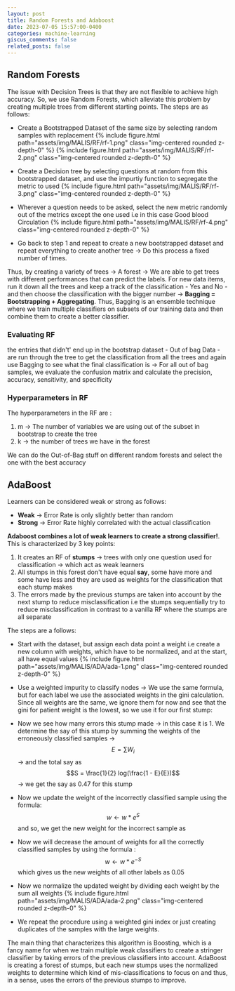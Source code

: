 ```yaml
---
layout: post
title: Random Forests and Adaboost
date: 2023-07-05 15:57:00-0400
categories: machine-learning
giscus_comments: false
related_posts: false
---
```


## Random Forests

The issue with Decision Trees is that they are not flexible to achieve high accuracy. So, we use Random Forests, which alleviate this problem by creating multiple trees from different starting points. The steps are as follows: 

- Create a Bootstrapped Dataset of the same size by selecting random samples with replacement 
{% include figure.html path="assets/img/MALIS/RF/rf-1.png" class="img-centered rounded z-depth-0" %}
{% include figure.html path="assets/img/MALIS/RF/rf-2.png" class="img-centered rounded z-depth-0" %}
    
- Create a Decision tree by selecting questions at random from this bootstrapped dataset, and use the impurtiy function to segregate the metric to used
{% include figure.html path="assets/img/MALIS/RF/rf-3.png" class="img-centered rounded z-depth-0" %}
- Wherever a question needs to be asked, select the new metric randomly out of the metrics except the one used i.e in this case Good blood Circulation
{% include figure.html path="assets/img/MALIS/RF/rf-4.png" class="img-centered rounded z-depth-0" %}
- Go back to step 1 and repeat to create a new bootstrapped dataset and repeat everything to create another tree → Do this process a fixed number of times.

Thus, by creating a variety of trees → A forest → We are able to get trees with different performances that can predict the labels. For new data items, run it down all the trees and keep a track of the classification - Yes and No - and then choose the classification with the bigger number → **Bagging = Bootstrapping + Aggregating**. Thus, Bagging is an ensemble technique where we train multiple classifiers on subsets of our training data and then combine them to create a better classifier.

### Evaluating RF

the entries that didn't' end up in the bootstrap dataset - Out of bag Data - are run through the tree to get the classification from all the trees and again use Bagging to see what the final classification is → For all out of bag samples, we evaluate the confusion matrix and calculate the precision, accuracy, sensitivity, and specificity  

### Hyperparameters in RF
The hyperparameters in the RF are :

1. m → The number of variables we are using out of the subset in bootstrap to create the tree 
2. k → the number of trees we have in the forest 

We can do the Out-of-Bag stuff on different random forests and select the one with the best accuracy

## AdaBoost

Learners can be considered weak or strong as follows: 
- **Weak** → Error Rate is only slightly better than random
- **Strong** → Error Rate highly correlated with the actual classification

**Adaboost combines a lot of weak learners to create a strong classifier!**. This is characterized by 3 key points: 

1. It creates an RF of **stumps** → trees with only one question used for classification → which act as weak learners
2. All stumps in this forest don't have equal **say**, some have more and some have less and they are used as  weights for the classification that each stump makes
3. The errors made by the previous stumps are taken into account by the next stump to reduce misclassification i.e the stumps sequentially try to reduce misclassification in contrast to a vanilla RF where the stumps are all separate

The steps are a follows:
- Start with the dataset, but assign each data point a weight i.e create a new column with weights, which have to be normalized, and at the start, all have equal values
{% include figure.html path="assets/img/MALIS/ADA/ada-1.png" class="img-centered rounded z-depth-0" %}

- Use a weighted impurity to classify nodes → We use the same formula, but for each label we use the associated weights in the gini calculation. Since all weights are the same, we ignore them for now and see that the gini for patient weight is the lowest, so we use it for our first stump:
- Now we see how many errors this stump made → in this case it is 1. We determine the say of this stump by summing the weights of the erroneously classified samples → $$E = \sum W_i$$ → and the total say as $$S = \frac{1}{2} log(\frac{1 - E}{E})$$ → we get the say as 0.47 for this stump
- Now we update the weight of the incorrectly classified sample using the formula: $$w \leftarrow w * e^S$$ and so, we get the new weight for the incorrect sample as 
- Now we will decrease the amount of weights for all the correctly classified samples by using the formula : $$w \leftarrow w * e^{-S}$$ which gives us the new weights of all other labels as 0.05
- Now we normalize the updated weight by dividing each weight by the sum all weights
{% include figure.html path="assets/img/MALIS/ADA/ada-2.png" class="img-centered rounded z-depth-0" %}
- We repeat the procedure using a weighted gini index or just creating duplicates of the samples with the large weights.  

The main thing that characterizes this algorithm is Boosting, which is a fancy name for when we train multiple weak classifiers to create a stringer classifier by taking errors of the previous classifiers into account. AdaBoost is creating a forest of stumps, but each new stumps uses the normalized weights to determine which kind of mis-classifications to focus on and thus, in a sense, uses the errors of the previous stumps to improve. 
